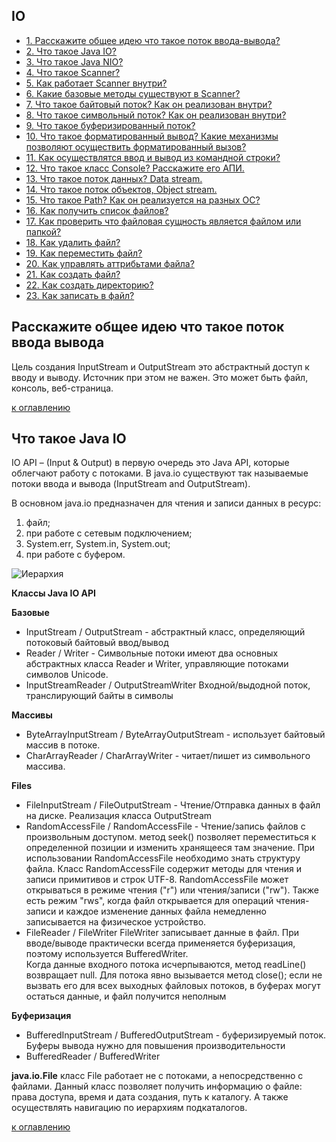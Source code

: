 ## IO

+ [1. Расскажите общее идею что такое поток ввода-вывода?](#Расскажите-общее-идею-что-такое-поток-ввода-вывода)
+ [2. Что такое Java IO?](#Что-такое-Java-IO)
+ [3. Что такое Java NIO?](#Что-такое-Java-NIO)
+ [4. Что такое Scanner?](#Что-такое-Scanner)
+ [5. Как работает Scanner внутри?](#Как-работает-Scanner-внутри)
+ [6. Какие базовые методы существуют в Scanner?](#Какие-базовые-методы-существуют-в-Scanner)
+ [7. Что такое байтовый поток? Как он реализован внутри?](#Что-такое-байтовый-поток-Как-он-реализован-внутри)
+ [8. Что такое символьный поток? Как он реализован внутри?](#Что-такое-символьный-поток-Как-он-реализован-внутри)
+ [9. Что такое буферизированный поток?](#Что-такое-буферизированный-поток)
+ [10. Что такое форматированный вывод? Какие механизмы позволяют осуществить форматированный вызов?](#Что-такое-форматированный-вывод-Какие-механизмы-позволяют-осуществить-форматированный-вызов)
+ [11. Как осуществлятся ввод и вывод из командной строки?](#Как-осуществлятся-ввод-и-вывод-из-командной-строки)
+ [12. Что такое класс Console? Расскажите его АПИ.](#Что-такое-класс-Console-Расскажите-его-АПИ)
+ [13. Что такое поток данных? Data stream.](#Что-такое-поток-данных-Data-stream)
+ [14. Что такое поток объектов, Object stream.](#Что-такое-поток-объектов-Object-stream)
+ [15. Что такое Path? Как он реализуется на разных ОС?](#Что-такое-Path-Как-он-реализуется-на-разных-ОС)
+ [16. Как получить список файлов?](#Как-получить-список-файлов)
+ [17. Как проверить что файловая сущность является файлом или папкой?](#Как-проверить-что-файловая-сущность-является-файлом-или-папкой)
+ [18. Как удалить файл?](#Как-удалить-файл)
+ [19. Как переместить файл?](#Как-переместить-файл)
+ [20. Как управлять аттрибьтами файла?](#Как-управлять-аттрибьтами-файла)
+ [21. Как создать файл?](#Как-создать-файл)
+ [22. Как создать директорию?](#Как-создать-директорию)
+ [23. Как записать в файл?](#Как-записать-в-файл)


## Расскажите общее идею что такое поток ввода вывода

Цель создания InputStream и OutputStream это абстрактный доступ к вводу и выводу. Источник при этом не важен. 
Это может быть файл, консоль, веб-страница. 

[к оглавлению](#IO)

## Что такое Java IO

IO API – (Input & Output) в первую очередь это Java API, которые облегчают работу с потоками. 
В java.io существуют так называемые потоки ввода и вывода (InputStream and OutputStream).

В основном java.io предназначен для чтения и записи данных в ресурс:

1) файл;
2) при работе с сетевым подключением;
3) System.err, System.in, System.out;
4) при работе с буфером.

![Иерархия](https://github.com/a11exe/job4j/blob/master/interview_questions/file_io.jpg)

**Классы Java IO API**

**Базовые**

+ InputStream / OutputStream - абстрактный класс, определяющий потоковый байтовый ввод/вывод
+ Reader / Writer - Символьные потоки имеют два основных абстрактных класса Reader и Writer, управляющие потоками символов Unicode.
+ InputStreamReader / OutputStreamWriter Входной/выдодной поток, транслирующий байты в символы

**Массивы**

+ ByteArrayInputStream / ByteArrayOutputStream - использует байтовый массив в потоке.
+ CharArrayReader / CharArrayWriter - читает/пишет из символьного массива.

**Files**

+ FileInputStream / FileOutputStream - Чтение/Отправка данных в файл на диске. Реализация класса OutputStream                                       
+ RandomAccessFile / RandomAccessFile - Чтение/запись файлов с произвольным доступом. метод seek() позволяет переместиться к определенной позиции и изменить хранящееся там значение. 
При использовании RandomAccessFile необходимо знать структуру файла. Класс RandomAccessFile содержит методы для чтения и записи примитивов и строк UTF-8.
RandomAccessFile может открываться в режиме чтения ("r") или чтения/записи ("rw"). Также есть режим "rws", когда файл открывается для операций чтения-записи и каждое изменение данных файла немедленно записывается на физическое устройство.
+ FileReader / FileWriter FileWriter записывает данные в файл. При вводе/выводе практически всегда применяется буферизация, поэтому используется BufferedWriter.                           
Когда данные входного потока исчерпываются, метод readLine() возвращает null. Для потока явно вызывается метод close(); если не вызвать его для всех выходных файловых потоков, в буферах могут остаться данные, и файл получится неполным

**Буферизация**

+ BufferedInputStream / BufferedOutputStream  - буферизируемый поток. Буферы вывода нужно для повышения производительности
+ BufferedReader / BufferedWriter

**java.io.File**
класс File работает не с потоками, а непосредственно с файлами. 
Данный класс позволяет получить информацию о файле: права доступа, время и дата создания, путь к каталогу. 
А также осуществлять навигацию по иерархиям подкаталогов.

[к оглавлению](#IO)